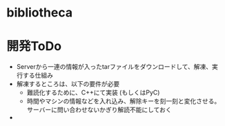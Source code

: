 # bibliotheca

# 開発ToDo
- Serverから一連の情報が入ったtarファイルをダウンロードして、解凍、実行する仕組み
- 解凍するところは、以下の要件が必要
    - 難読化するために、C++にて実装 (もしくはPyC)
    - 時間やマシンの情報などを入れ込み、解除キーを刻一刻と変化させる。サーバーに問い合わせないかぎり解読不能にしておく
-
